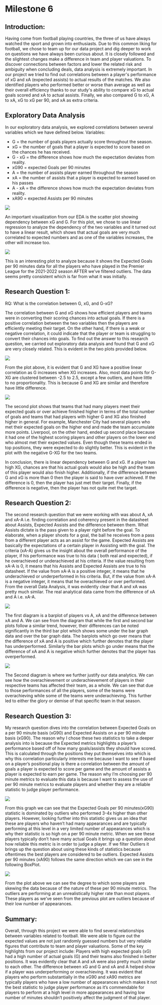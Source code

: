 # Milestone 6 

## Introduction: 

Having come from football playing countries, the three of us have always watched the sport and grown into enthusiasts. Due to this common liking for football, we chose to team up for our data project and dig deeper to work on questions we have always been curious about. It is closely followed and the slightest changes make a difference in team and player valuations. To discover connections between factors and lower the related risk and ambiguity when concluding deals, data analysis is extremely important. In our project we tried to find out correlations between a player's performance of xG and xA (expected assists) to actual results of the matches. We also identified players who performed better or worse than average as well as their overall efficiency thanks to our study's ability to compare xG to actual goals scored and xA to actual assists. Finally, we also compared G to xG, A to xA, xG to xG per 90, and xA as extra criteria.


## Exploratory Data Analysis 

In our exploratory data analysis, we explored correlations between several variables which we have defined below. 
Variables:
- G = the number of goals players actually score throughout the season.
- xG = the number of goals that a player is expected to score based on the chances he has received.
- G - xG = the difference shows how much the expectation deviates from reality.
- xG90 = expected Goals per 90 minutes
- A = the number of assists player earned throughout the season
- xA = the number of assists that a player is expected to earned based on his passes
- A - xA = the difference shows how much the expectation deviates from reality.
- xA90 = expected Assists per 90 minutes


![](images/Dependency_(G&xG))

An important visualization from our EDA is the scatter plot showing dependency between xG and G. For this plot, we chose to use linear regression to analyze the dependency of the two variables and it turned out to have a linear result, which shows that actual goals are very much correlated to expected numbers and as one of the variables increases, the other will increase too. 

![](images/xG90(filtered_outliers))

This is an interesting plot to analyze because it shows the Expected Goals per 90 minutes data for all the players who have played in the Premier League for the 2021-2022 season AFTER we’ve filtered outliers. The data seems pretty consistent which is far from what it was initially.


## Research Question 1: 

RQ: What is the correlation between G, xG, and G-xG? 

The correlation between G and xG shows how efficient players and teams were in converting their scoring chances into actual goals. If there is a positive correlation between the two variables then the players are efficiently meeting their target. On the other hand, if there is a weak or negative correlation, it could indicate that the player or team is struggling to convert their chances into goals. To find out the answer to this research question, we carried out exploratory data analysis and found that G and xG are very closely related. This is evident in the two plots provided below. 

![](images/Pairplots_(G&xG)) 

From the plot above, it is evident that G and XG have a positive linear correlation as G increases when XG increases. Also, most data points for G-XG are clustered between -2.5 to 2.5, except a few outliers, and have little to no proportionality. This is because G and XG are similar and therefore have little difference.  


![](images/Teams_G&xG) 

The second plot shows that teams that had many players meet their expected goals or over achieve finished higher in terms of the total number of goals and teams that had players with higher G and XG also finished higher in general. For example, Manchester City had several players who met their expected goals on the higher end and made the team accumulate more points. Liverpool, on the other hand, ended up second place because it had one of the highest scoring players and other players on the lower end who almost met their expected values. Even though these teams ended in top positions, they were expected to do slightly better. This is evident in the plot with the negative G-XG for the two teams. 

In conclusion, there is linear dependency between G and xG. If a player has high XG, chances are that his actual goals would also be high and the team of this player would also finish higher. Additionally, if the difference between G and xG is more than 0 then the player is said to have over achieved. If the difference is 0, then the player has just met their target. Finally, if the difference is negative, then the player has not quite met the target. 


## Research Question 2: 

The second research question that we were working with was about A, xA and xA-A i.e. finding correlation and coherency present in the datasheet about Assists, Expected Assists and the difference between them. What Assists dictate is the pass given to a player right before the goal. To elaborate, when a player shoots for a goal, the ball he receives from a pass from a different player acts as an assist for the game. Expected Assists are basically the expectations of a certain player in Assisting with the goal. The criteria (xA-A) gives us the insight about the overall performance of the player, if his performance was true to his data ( both real and expected), if he overachieved or underachieved at his criteria. If the value resulting from xA-A is 0, it means that his Assists and Expected Assists are true to his datasheet. If the value from xA-A is a positive integer, it means that he underachieved or underperformed in his criteria. But, if the value from xA-A is a negative integer, it means that he overachieved or over performed. From the overall Data Analysis, it was evidently clear that A and xA was pretty much similar. The real analytical data came from the difference of xA and A i.e. xA-A. 

![](images/Screenshot1)

The first diagram is a barplot of players vs A, xA and the difference between xA and A. We can see from the diagram that while the first and second bar plots follow a similar trend, however,  their differences can be noted significantly in the third bar plot which shows some under the bar graph data and over the bar graph data. The barplots which go over means that the difference of xA and A is positive which further denotes that the player has underperformed. Similarly the bar plots which go under means that the difference of xA and A is negative which further denotes that the player has overperformed.

![](images/Screenshot2)

The Second diagram is where we further justify our data analytics. We can see how the overachievement or underachievement of players in their respective teams has affected their team, as a whole. We can see that due to those performances of all the players, some of the teams were overachieving while some of the teams were underachieving. This further led to either the glory or demise of that specific team in that season.


## Research Question 3: 

My research question dives into the correlation between Expected Goals on a per 90 minute basis (xG90) and Expected Assists on a per 90 minute basis (xG90). The reason why I chose these two statistics to take a deeper analysis into is because the Expected metrics highlights a player’s performance based off of how many goals/assists they should have scored. This is calculated through the positions they put themselves into which is why this correlation particularly interests me because I want to see if based on a player’s positional play is there a correlation between the amount of goals a player is expected to score per game and the amount of assists a player is expected to earn per game. The reason why I’m choosing per 90 minute metrics to evaluate this data is because I want to assess the use of per 90 minute metrics to evaluate players and whether they are a reliable statistic to judge player performance. 

![](images/Boxplot_xG90&xA90) 

From this graph we can see that the Expected Goals per 90 minutes(xG90) statistic is dominated by outliers who performed 3-4x higher than other players. However, looking further into this statistic gives us an idea that these are players who haven’t had many appearances and are typically performing at this level in a very limited number of appearances which is why their statistic is so high on a per 90 minute metric. When we see these players typically don’t have many actual Goals it brings up a question about how reliable this metric is in order to judge a player. If we filter Outliers it brings up the question about using these kinds of statistics because oftentimes the best players are considered to be outliers. Expected Assists per 90 minutes (xA90) follows the same direction which we can see in the following BoxPlot.


![](images/Expected_xA90&xG90) 

From the plot above we can see the degree to which some players are skewing the data because of the nature of these per 90 minute metrics. The outliers are performing at an unrealistically higher rate than most players. These players as we’ve seen from the previous plot are outliers because of their low number of appearances.


## Summary: 

Overall, through this project we were able to find several relationships between variables related to football. We were able to figure out the expected values are not just randomly guessed numbers but very reliable figures that contribute to team and player valuations. Some of the key highlights from our project include: 
Players with high expected goals (xG) had a high number of actual goals (G) and their teams also finished in better positions.
It was evidently clear that A and xA were also pretty much similar to each other. 
The difference between xG and G and xA and A helped show if a player was underperforming or overachieving. 
It was evident that players who perform substantially in the xG90 and xA90 metrics are typically players who have a low number of appearances which makes it not the best statistic to judge player performance as it’s commendable for players to perform at a high level in more appearances and having low number of minutes shouldn’t positively affect the judgment of that player.





















